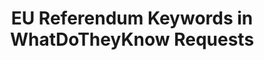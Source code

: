 ---
schema: default
title: EU Referendum Keywords in WhatDoTheyKnow Requests
organization: mySociety Research
notes: >-
  Data behind a blog post on how the EU Referendum affected requests made
  through WhatDoTheyKnow, available at
  https://www.mysociety.org/2016/10/19/what-do-we-know-about-the-eu-referendum.
resources:
  - name: Monthly Keyword Counts
    url: 'https://drive.google.com/open?id=0B4_j_c_hzP89Nml1eDNXLUVDMDg'
    format: csv
license: 'http://www.opendefinition.org/licenses/odc-by'
category:
  - United Kingdom
  - WhatDoTheyKnow
maintainer: Nick Jackson
maintainer_email: nick@mysociety.org
last_modified: '2016-09-29 13:55 +0100'
more_info: ''
---